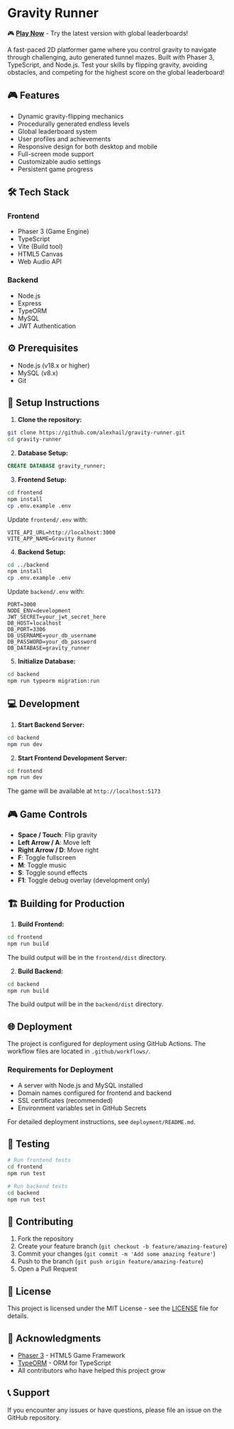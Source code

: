 # Gravity Runner

🎮 **[Play Now](https://gravity.ahail.work)** - Try the latest version with global leaderboards!

A fast-paced 2D platformer game where you control gravity to navigate through challenging, auto generated tunnel mazes. Built with Phaser 3, TypeScript, and Node.js. Test your skills by flipping gravity, avoiding obstacles, and competing for the highest score on the global leaderboard!

## 🎮 Features

- Dynamic gravity-flipping mechanics
- Procedurally generated endless levels
- Global leaderboard system
- User profiles and achievements
- Responsive design for both desktop and mobile
- Full-screen mode support
- Customizable audio settings
- Persistent game progress

## 🛠️ Tech Stack

### Frontend
- Phaser 3 (Game Engine)
- TypeScript
- Vite (Build tool)
- HTML5 Canvas
- Web Audio API

### Backend
- Node.js
- Express
- TypeORM
- MySQL
- JWT Authentication

## ⚙️ Prerequisites

- Node.js (v18.x or higher)
- MySQL (v8.x)
- Git

## 🚀 Setup Instructions

1. **Clone the repository:**
```bash
git clone https://github.com/alexhail/gravity-runner.git
cd gravity-runner
```

2. **Database Setup:**
```sql
CREATE DATABASE gravity_runner;
```

3. **Frontend Setup:**
```bash
cd frontend
npm install
cp .env.example .env
```

Update `frontend/.env` with:
```
VITE_API_URL=http://localhost:3000
VITE_APP_NAME=Gravity Runner
```

4. **Backend Setup:**
```bash
cd ../backend
npm install
cp .env.example .env
```

Update `backend/.env` with:
```
PORT=3000
NODE_ENV=development
JWT_SECRET=your_jwt_secret_here
DB_HOST=localhost
DB_PORT=3306
DB_USERNAME=your_db_username
DB_PASSWORD=your_db_password
DB_DATABASE=gravity_runner
```

5. **Initialize Database:**
```bash
cd backend
npm run typeorm migration:run
```

## 💻 Development

1. **Start Backend Server:**
```bash
cd backend
npm run dev
```

2. **Start Frontend Development Server:**
```bash
cd frontend
npm run dev
```

The game will be available at `http://localhost:5173`

## 🎮 Game Controls

- **Space / Touch**: Flip gravity
- **Left Arrow / A**: Move left
- **Right Arrow / D**: Move right
- **F**: Toggle fullscreen
- **M**: Toggle music
- **S**: Toggle sound effects
- **F1**: Toggle debug overlay (development only)

## 🏗️ Building for Production

1. **Build Frontend:**
```bash
cd frontend
npm run build
```
The build output will be in the `frontend/dist` directory.

2. **Build Backend:**
```bash
cd backend
npm run build
```
The build output will be in the `backend/dist` directory.

## 🌐 Deployment

The project is configured for deployment using GitHub Actions. The workflow files are located in `.github/workflows/`.

### Requirements for Deployment
- A server with Node.js and MySQL installed
- Domain names configured for frontend and backend
- SSL certificates (recommended)
- Environment variables set in GitHub Secrets

For detailed deployment instructions, see `deployment/README.md`.

## 🧪 Testing

```bash
# Run frontend tests
cd frontend
npm run test

# Run backend tests
cd backend
npm run test
```

## 📝 Contributing

1. Fork the repository
2. Create your feature branch (`git checkout -b feature/amazing-feature`)
3. Commit your changes (`git commit -m 'Add some amazing feature'`)
4. Push to the branch (`git push origin feature/amazing-feature`)
5. Open a Pull Request

## 📜 License

This project is licensed under the MIT License - see the [LICENSE](LICENSE) file for details.

## 🙏 Acknowledgments

- [Phaser 3](https://phaser.io/) - HTML5 Game Framework
- [TypeORM](https://typeorm.io/) - ORM for TypeScript
- All contributors who have helped this project grow

## 📞 Support

If you encounter any issues or have questions, please file an issue on the GitHub repository. 